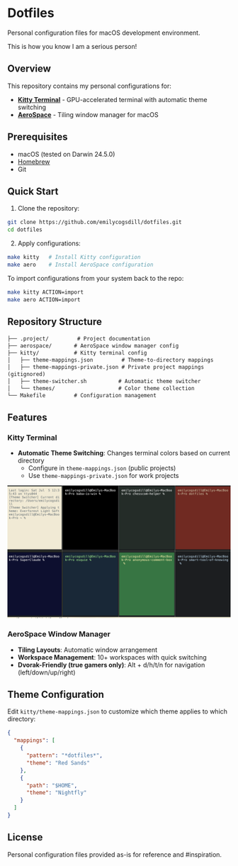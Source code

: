 # Dotfiles

Personal configuration files for macOS development environment.

This is how you know I am a serious person!

## Overview

This repository contains my personal configurations for:
- **[Kitty Terminal](https://sw.kovidgoyal.net/kitty/)** - GPU-accelerated terminal with automatic theme switching
- **[AeroSpace](https://github.com/nikitabobko/AeroSpace)** - Tiling window manager for macOS

## Prerequisites

- macOS (tested on Darwin 24.5.0)
- [Homebrew](https://brew.sh/)
- Git

## Quick Start

1. Clone the repository:
```bash
git clone https://github.com/emilycogsdill/dotfiles.git
cd dotfiles
```

2. Apply configurations:
```bash
make kitty   # Install Kitty configuration
make aero    # Install AeroSpace configuration
```

To import configurations from your system back to the repo:
```bash
make kitty ACTION=import
make aero ACTION=import
```

## Repository Structure

```
├── .project/         # Project documentation
├── aerospace/       # AeroSpace window manager config
├── kitty/           # Kitty terminal config
│   ├── theme-mappings.json         # Theme-to-directory mappings
│   ├── theme-mappings-private.json # Private project mappings (gitignored)
│   ├── theme-switcher.sh          # Automatic theme switcher
│   └── themes/                    # Color theme collection
└── Makefile         # Configuration management
```

## Features

### Kitty Terminal
- **Automatic Theme Switching**: Changes terminal colors based on current directory
  - Configure in `theme-mappings.json` (public projects)
  - Use `theme-mappings-private.json` for work projects

![Kitty terminal strats](screenshots/kitty-theme-switching.png)

### AeroSpace Window Manager
- **Tiling Layouts**: Automatic window arrangement
- **Workspace Management**: 10+ workspaces with quick switching
- **Dvorak-Friendly (true gamers only)**: Alt + d/h/t/n for navigation (left/down/up/right)

## Theme Configuration

Edit `kitty/theme-mappings.json` to customize which theme applies to which directory:

```json
{
  "mappings": [
    {
      "pattern": "*dotfiles*",
      "theme": "Red Sands"
    },
    {
      "path": "$HOME",
      "theme": "Nightfly"
    }
  ]
}
```

## License

Personal configuration files provided as-is for reference and #inspiration.
